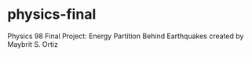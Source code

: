 # physics-final
Physics 98 Final Project: Energy Partition Behind Earthquakes created by Maybrit S. Ortiz
